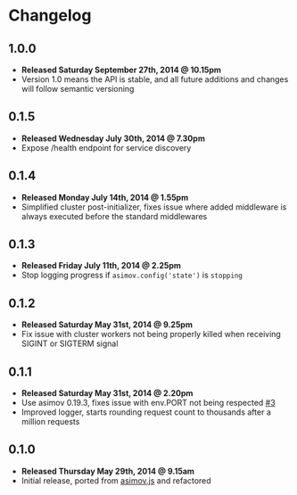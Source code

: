# Changelog

## 1.0.0

- **Released Saturday September 27th, 2014 @ 10.15pm**
- Version 1.0 means the API is stable, and all future additions and changes will follow semantic versioning

## 0.1.5

- **Released Wednesday July 30th, 2014 @ 7.30pm**
- Expose /health endpoint for service discovery

## 0.1.4

- **Released Monday July 14th, 2014 @ 1.55pm**
- Simplified cluster post-initializer, fixes issue where added middleware is always executed before the standard middlewares

## 0.1.3

- **Released Friday July 11th, 2014 @ 2.25pm**
- Stop logging progress if ```asimov.config('state')``` is ```stopping```

## 0.1.2

- **Released Saturday May 31st, 2014 @ 9.25pm**
- Fix issue with cluster workers not being properly killed when receiving SIGINT or SIGTERM signal

## 0.1.1

- **Released Saturday May 31st, 2014 @ 2.20pm**
- Use asimov 0.19.3, fixes issue with env.PORT not being respected [#3](https://github.com/adamrenklint/asimov-server/issues/3)
- Improved logger, starts rounding request count to thousands after a million requests

## 0.1.0

- **Released Thursday May 29th, 2014 @ 9.15am**
- Initial release, ported from [asimov.js](https://github.com/adamrenklint/asimov.js) and refactored
